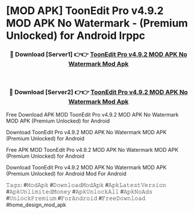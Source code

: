 # [MOD APK] ToonEdit Pro v4.9.2 MOD APK No Watermark - (Premium Unlocked) for Android lrppc



<div align="center">
<h3>🔴 Download [Server1] 👉👉 <a href="https://momento.my/?title=ToonEdit_Pro_v4.9.2_MOD_APK_No_Watermark">ToonEdit Pro v4.9.2 MOD APK No Watermark Mod Apk</a></h3><br>

<h3>🔴 Download [Server2] 👉👉 <a href="https://momento.my/?title=ToonEdit_Pro_v4.9.2_MOD_APK_No_Watermark">ToonEdit Pro v4.9.2 MOD APK No Watermark Mod Apk</a></h3>
</div>



Free Download APK MOD ToonEdit Pro v4.9.2 MOD APK No Watermark MOD APK (Premium Unlocked) for Android

Download ToonEdit Pro v4.9.2 MOD APK No Watermark MOD APK (Premium Unlocked) for Android

Free APK MOD ToonEdit Pro v4.9.2 MOD APK No Watermark MOD APK (Premium Unlocked) for Android

Download ToonEdit Pro v4.9.2 MOD APK No Watermark MOD APK (Premium Unlocked) for Android Mod For Android

𝚃𝚊𝚐𝚜: #𝙼𝚘𝚍𝙰𝚙𝚔 #𝙳𝚘𝚠𝚗𝚕𝚘𝚊𝚍𝙼𝚘𝚍𝙰𝚙𝚔 #𝙰𝚙𝚔𝙻𝚊𝚝𝚎𝚜𝚝𝚅𝚎𝚛𝚜𝚒𝚘𝚗 #𝙰𝚙𝚔𝚄𝚗𝚕𝚒𝚖𝚒𝚝𝚎𝚍𝙼𝚘𝚗𝚎𝚢 #𝙰𝚙𝚔𝚄𝚗𝚕𝚘𝚌𝚔𝙰𝚕𝚕 #𝙰𝚙𝚔𝙽𝚘𝙰𝚍𝚜 #𝚄𝚗𝚕𝚘𝚌𝚔𝙿𝚛𝚎𝚖𝚒𝚞𝚖 #𝙵𝚘𝚛𝙰𝚗𝚍𝚛𝚘𝚒𝚍 #𝙵𝚛𝚎𝚎𝙳𝚘𝚠𝚗𝚕𝚘𝚊𝚍 #home_design_mod_apk
